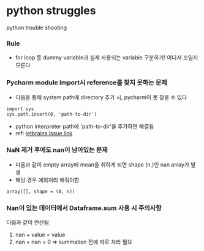 python struggles
=======
python trouble shooting  

### Rule
* for loop 등 dummy variable과 실제 사용되는 variable 구분하기! 어디서 꼬일지 모른다

### Pycharm module import시 reference를 찾지 못하는 문제
* 다음을 통해 system path에 directory 추가 시, pycharm이 못 찾을 수 있다
```
import sys
sys.path.insert(0, 'path-to-dir')
```
* python interpreter path에 'path-to-dir'을 추가하면 해결됨
* ref: [jetbrains issue link](https://intellij-support.jetbrains.com/hc/en-us/community/posts/360003198659-PyCharm-Fails-to-resolve-references-to-installed-modules-and-even-built-ins)

### NaN 제거 후에도 nan이 남아있는 문제
* 다음과 같이 empty array에 mean을 취하게 되면 shape (n,)인 nan array가 발생
* 해당 경우 예외처리 해줘야함
```
array([], shape = (0, n))
```

### Nan이 있는 데이터에서 Dataframe.sum 사용 시 주의사항
다음과 같이 연산됨
1. nan + value = value
2. nan + nan = 0
=> summation 전에 따로 처리 필요